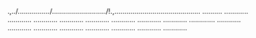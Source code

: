 .,../................/.........................../!.,........................................... ..........
............
............
............
............
............
............
............
............
.............
............
............
............
............
............
............
............
............


